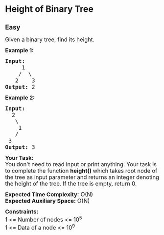 # Height of Binary Tree
## Easy
<div class="problems_problem_content__Xm_eO" style="user-select: auto;"><p style="user-select: auto;"><span style="font-size: 18px; user-select: auto;">Given a binary tree, find its height.</span></p>
<p style="user-select: auto;"><span style="font-size: 18px; user-select: auto;"><strong style="user-select: auto;">Example 1:</strong></span></p>
<pre style="user-select: auto;"><span style="font-size: 18px; user-select: auto;"><strong style="user-select: auto;">Input:</strong>
     1
    /  \
   2    3
<strong style="user-select: auto;">Output:</strong> 2</span>
</pre>
<p style="user-select: auto;"><span style="font-size: 18px; user-select: auto;"><strong style="user-select: auto;">Example 2:</strong></span></p>
<pre style="user-select: auto;"><span style="font-size: 18px; user-select: auto;"><strong style="user-select: auto;">Input:</strong>
  2
   \
    1
   /
 3
<strong style="user-select: auto;">Output:</strong> 3   </span></pre>
<p style="user-select: auto;"><span style="font-size: 18px; user-select: auto;"><strong style="user-select: auto;">Your Task:</strong><br style="user-select: auto;">You don't need to read input or print anything. Your task is to complete the function <strong style="user-select: auto;">height() </strong>which takes root node of the tree as input parameter and returns an integer denoting the height of the tree. If the tree is empty, return 0.&nbsp;</span></p>
<p style="user-select: auto;"><span style="font-size: 18px; user-select: auto;"><strong style="user-select: auto;">Expected Time Complexity:</strong> O(N)<br style="user-select: auto;"><strong style="user-select: auto;">Expected Auxiliary Space:</strong> O(N)</span></p>
<p style="user-select: auto;"><span style="font-size: 18px; user-select: auto;"><strong style="user-select: auto;">Constraints:</strong><br style="user-select: auto;">1 &lt;= Number of nodes &lt;= 10<sup style="user-select: auto;">5</sup><br style="user-select: auto;">1 &lt;= Data of a node &lt;= 10<sup style="user-select: auto;">9</sup></span></p></div>